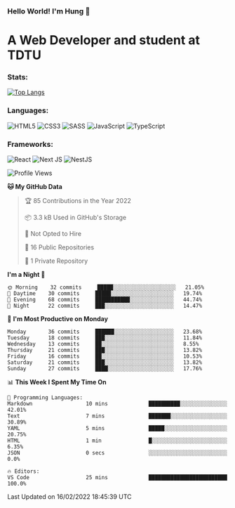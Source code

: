 ### Hello World! I'm Hung :wave:

# A Web Developer and student at TDTU

### Stats:
[![Top Langs](https://github-readme-stats.vercel.app/api/top-langs/?username=Kuroo-nekoo&layout=compact)](https://github.com/anuraghazra/github-readme-stats)

### Languages:
![HTML5](https://img.shields.io/badge/html5-%23E34F26.svg?style=for-the-badge&logo=html5&logoColor=%23E34F26&color=white)
![CSS3](https://img.shields.io/badge/css3-%231572B6.svg?style=for-the-badge&logo=css3&logoColor=%231572B6&color=white)
![SASS](https://img.shields.io/badge/SASS-hotpink.svg?style=for-the-badge&logo=SASS&logoColor=hotpink&color=white)
![JavaScript](https://img.shields.io/badge/javascript-%23323330.svg?style=for-the-badge&logo=javascript&logoColor=%23F7DF1E&color=white)
![TypeScript](https://img.shields.io/badge/typescript-%23007ACC.svg?style=for-the-badge&logo=typescript&logoColor=%23007ACC&color=white)  

### Frameworks:
![React](https://img.shields.io/badge/react-%2320232a.svg?style=for-the-badge&logo=react&logoColor=%%2361DAFB&color=white)
![Next JS](https://img.shields.io/badge/Next-black?style=for-the-badge&logo=next.js&logoColor=black&color=white)
![NestJS](https://img.shields.io/badge/nestjs-%23E0234E.svg?style=for-the-badge&logo=nestjs&logoColor=%23E0234E&color=white)  

<!--START_SECTION:waka-->
![Profile Views](http://img.shields.io/badge/Profile%20Views-167-blue)

**🐱 My GitHub Data** 

> 🏆 85 Contributions in the Year 2022
 > 
> 📦 3.3 kB Used in GitHub's Storage 
 > 
> 🚫 Not Opted to Hire
 > 
> 📜 16 Public Repositories 
 > 
> 🔑 1 Private Repository 
 > 
**I'm a Night 🦉** 

```text
🌞 Morning    32 commits     █████░░░░░░░░░░░░░░░░░░░░   21.05% 
🌆 Daytime    30 commits     █████░░░░░░░░░░░░░░░░░░░░   19.74% 
🌃 Evening    68 commits     ███████████░░░░░░░░░░░░░░   44.74% 
🌙 Night      22 commits     ███░░░░░░░░░░░░░░░░░░░░░░   14.47%

```
📅 **I'm Most Productive on Monday** 

```text
Monday       36 commits     ██████░░░░░░░░░░░░░░░░░░░   23.68% 
Tuesday      18 commits     ███░░░░░░░░░░░░░░░░░░░░░░   11.84% 
Wednesday    13 commits     ██░░░░░░░░░░░░░░░░░░░░░░░   8.55% 
Thursday     21 commits     ███░░░░░░░░░░░░░░░░░░░░░░   13.82% 
Friday       16 commits     ██░░░░░░░░░░░░░░░░░░░░░░░   10.53% 
Saturday     21 commits     ███░░░░░░░░░░░░░░░░░░░░░░   13.82% 
Sunday       27 commits     ████░░░░░░░░░░░░░░░░░░░░░   17.76%

```


📊 **This Week I Spent My Time On** 

```text
💬 Programming Languages: 
Markdown                 10 mins             ██████████░░░░░░░░░░░░░░░   42.01% 
Text                     7 mins              ███████░░░░░░░░░░░░░░░░░░   30.89% 
YAML                     5 mins              █████░░░░░░░░░░░░░░░░░░░░   20.75% 
HTML                     1 min               █░░░░░░░░░░░░░░░░░░░░░░░░   6.35% 
JSON                     0 secs              ░░░░░░░░░░░░░░░░░░░░░░░░░   0.0%

🔥 Editors: 
VS Code                  25 mins             █████████████████████████   100.0%

```


 Last Updated on 16/02/2022 18:45:39 UTC
<!--END_SECTION:waka-->
